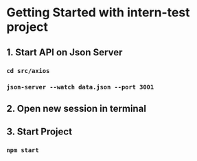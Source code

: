 # Getting Started with intern-test project

## 1. Start API on Json Server

### `cd src/axios`

### `json-server --watch data.json --port 3001`

## 2. Open new session in terminal

## 3. Start Project

### `npm start`
